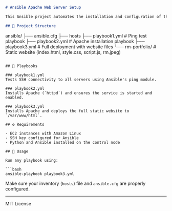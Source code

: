 ```markdown
# Ansible Apache Web Server Setup

This Ansible project automates the installation and configuration of the Apache web server (`httpd`) on Amazon EC2 instances running Amazon Linux. It also deploys a basic static website.

## 📁 Project Structure

```
ansible/
├── ansible.cfg
├── hosts
├── playbook1.yml         # Ping test playbook
├── playbook2.yml         # Apache installation playbook
├── playbook3.yml         # Full deployment with website files
└── rm-portfolio/         # Static website (index.html, style.css, script.js, rm.jpeg)
```

## 🚀 Playbooks

### playbook1.yml
Tests SSH connectivity to all servers using Ansible's ping module.

### playbook2.yml
Installs Apache (`httpd`) and ensures the service is started and enabled.

### playbook3.yml
Installs Apache and deploys the full static website to `/var/www/html`.

## ⚙️ Requirements

- EC2 instances with Amazon Linux
- SSH key configured for Ansible
- Python and Ansible installed on the control node

## 🔧 Usage

Run any playbook using:

```bash
ansible-playbook playbook3.yml
```

Make sure your inventory (`hosts`) file and `ansible.cfg` are properly configured.

---

MIT License
```
